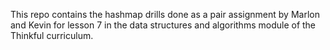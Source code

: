 This repo contains the hashmap drills done as a pair assignment by Marlon and Kevin for lesson 7 in the data structures and algorithms module of the Thinkful curriculum.